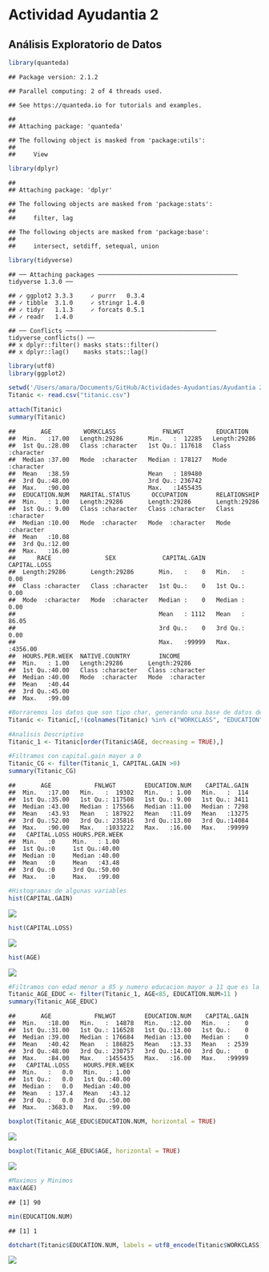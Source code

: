 Actividad Ayudantia 2
================

## Análisis Exploratorio de Datos

``` r
library(quanteda)
```

    ## Package version: 2.1.2

    ## Parallel computing: 2 of 4 threads used.

    ## See https://quanteda.io for tutorials and examples.

    ## 
    ## Attaching package: 'quanteda'

    ## The following object is masked from 'package:utils':
    ## 
    ##     View

``` r
library(dplyr)
```

    ## 
    ## Attaching package: 'dplyr'

    ## The following objects are masked from 'package:stats':
    ## 
    ##     filter, lag

    ## The following objects are masked from 'package:base':
    ## 
    ##     intersect, setdiff, setequal, union

``` r
library(tidyverse)
```

    ## ── Attaching packages ─────────────────────────────────────── tidyverse 1.3.0 ──

    ## ✓ ggplot2 3.3.3     ✓ purrr   0.3.4
    ## ✓ tibble  3.1.0     ✓ stringr 1.4.0
    ## ✓ tidyr   1.1.3     ✓ forcats 0.5.1
    ## ✓ readr   1.4.0

    ## ── Conflicts ────────────────────────────────────────── tidyverse_conflicts() ──
    ## x dplyr::filter() masks stats::filter()
    ## x dplyr::lag()    masks stats::lag()

``` r
library(utf8)
library(ggplot2)

setwd('/Users/amara/Documents/GitHub/Actividades-Ayudantias/Ayudantia 2')
Titanic <- read.csv("titanic.csv")
```

``` r
attach(Titanic)
summary(Titanic)
```

    ##       AGE         WORKCLASS             FNLWGT         EDUCATION        
    ##  Min.   :17.00   Length:29286       Min.   :  12285   Length:29286      
    ##  1st Qu.:28.00   Class :character   1st Qu.: 117618   Class :character  
    ##  Median :37.00   Mode  :character   Median : 178127   Mode  :character  
    ##  Mean   :38.59                      Mean   : 189480                     
    ##  3rd Qu.:48.00                      3rd Qu.: 236742                     
    ##  Max.   :90.00                      Max.   :1455435                     
    ##  EDUCATION.NUM   MARITAL.STATUS      OCCUPATION        RELATIONSHIP      
    ##  Min.   : 1.00   Length:29286       Length:29286       Length:29286      
    ##  1st Qu.: 9.00   Class :character   Class :character   Class :character  
    ##  Median :10.00   Mode  :character   Mode  :character   Mode  :character  
    ##  Mean   :10.08                                                           
    ##  3rd Qu.:12.00                                                           
    ##  Max.   :16.00                                                           
    ##      RACE               SEX             CAPITAL.GAIN    CAPITAL.LOSS    
    ##  Length:29286       Length:29286       Min.   :    0   Min.   :   0.00  
    ##  Class :character   Class :character   1st Qu.:    0   1st Qu.:   0.00  
    ##  Mode  :character   Mode  :character   Median :    0   Median :   0.00  
    ##                                        Mean   : 1112   Mean   :  86.05  
    ##                                        3rd Qu.:    0   3rd Qu.:   0.00  
    ##                                        Max.   :99999   Max.   :4356.00  
    ##  HOURS.PER.WEEK  NATIVE.COUNTRY        INCOME         
    ##  Min.   : 1.00   Length:29286       Length:29286      
    ##  1st Qu.:40.00   Class :character   Class :character  
    ##  Median :40.00   Mode  :character   Mode  :character  
    ##  Mean   :40.44                                        
    ##  3rd Qu.:45.00                                        
    ##  Max.   :99.00

``` r
#Borraremos los datos que son tipo char, generando una base de datos de variables numericas.
Titanic <- Titanic[,!(colnames(Titanic) %in% c("WORKCLASS", "EDUCATION", "MARITAL.STATUS", "OCCUPATION", "RELATIONSHIP", "RACE", "SEX", "NATIVE.COUNTRY", "INCOME"))]
```

``` r
#Analisis Descriptivo
Titanic_1 <- Titanic[order(Titanic$AGE, decreasing = TRUE),]
```

``` r
#Filtramos con capital.gain mayor a 0
Titanic_CG <- filter(Titanic_1, CAPITAL.GAIN >0)
summary(Titanic_CG)
```

    ##       AGE            FNLWGT        EDUCATION.NUM    CAPITAL.GAIN  
    ##  Min.   :17.00   Min.   :  19302   Min.   : 1.00   Min.   :  114  
    ##  1st Qu.:35.00   1st Qu.: 117508   1st Qu.: 9.00   1st Qu.: 3411  
    ##  Median :43.00   Median : 175566   Median :11.00   Median : 7298  
    ##  Mean   :43.93   Mean   : 187922   Mean   :11.09   Mean   :13275  
    ##  3rd Qu.:52.00   3rd Qu.: 235816   3rd Qu.:13.00   3rd Qu.:14084  
    ##  Max.   :90.00   Max.   :1033222   Max.   :16.00   Max.   :99999  
    ##   CAPITAL.LOSS HOURS.PER.WEEK 
    ##  Min.   :0     Min.   : 1.00  
    ##  1st Qu.:0     1st Qu.:40.00  
    ##  Median :0     Median :40.00  
    ##  Mean   :0     Mean   :43.48  
    ##  3rd Qu.:0     3rd Qu.:50.00  
    ##  Max.   :0     Max.   :99.00

``` r
#Histogramas de algunas variables
hist(CAPITAL.GAIN)
```

![](Ayudantia2_files/figure-gfm/unnamed-chunk-6-1.png)<!-- -->

``` r
hist(CAPITAL.LOSS)
```

![](Ayudantia2_files/figure-gfm/unnamed-chunk-6-2.png)<!-- -->

``` r
hist(AGE)
```

![](Ayudantia2_files/figure-gfm/unnamed-chunk-6-3.png)<!-- -->

``` r
#Filtramos con edad menor a 85 y numero educacion mayor a 11 que es la media.
Titanic_AGE_EDUC <- filter(Titanic_1, AGE<85, EDUCATION.NUM>11 )
summary(Titanic_AGE_EDUC)
```

    ##       AGE            FNLWGT        EDUCATION.NUM    CAPITAL.GAIN  
    ##  Min.   :18.00   Min.   :  14878   Min.   :12.00   Min.   :    0  
    ##  1st Qu.:31.00   1st Qu.: 116528   1st Qu.:13.00   1st Qu.:    0  
    ##  Median :39.00   Median : 176684   Median :13.00   Median :    0  
    ##  Mean   :40.42   Mean   : 186825   Mean   :13.33   Mean   : 2539  
    ##  3rd Qu.:48.00   3rd Qu.: 230757   3rd Qu.:14.00   3rd Qu.:    0  
    ##  Max.   :84.00   Max.   :1455435   Max.   :16.00   Max.   :99999  
    ##   CAPITAL.LOSS    HOURS.PER.WEEK 
    ##  Min.   :   0.0   Min.   : 1.00  
    ##  1st Qu.:   0.0   1st Qu.:40.00  
    ##  Median :   0.0   Median :40.00  
    ##  Mean   : 137.4   Mean   :43.12  
    ##  3rd Qu.:   0.0   3rd Qu.:50.00  
    ##  Max.   :3683.0   Max.   :99.00

``` r
boxplot(Titanic_AGE_EDUC$EDUCATION.NUM, horizontal = TRUE)
```

![](Ayudantia2_files/figure-gfm/unnamed-chunk-7-1.png)<!-- -->

``` r
boxplot(Titanic_AGE_EDUC$AGE, horizontal = TRUE)
```

![](Ayudantia2_files/figure-gfm/unnamed-chunk-7-2.png)<!-- -->

``` r
#Maximos y Minimos
max(AGE)
```

    ## [1] 90

``` r
min(EDUCATION.NUM)
```

    ## [1] 1

``` r
dotchart(Titanic$EDUCATION.NUM, labels = utf8_encode(Titanic$WORKCLASS), cex = 0.5, xlab = "Numero Educacion", ylab = "Edad")
```

![](Ayudantia2_files/figure-gfm/unnamed-chunk-9-1.png)<!-- -->

